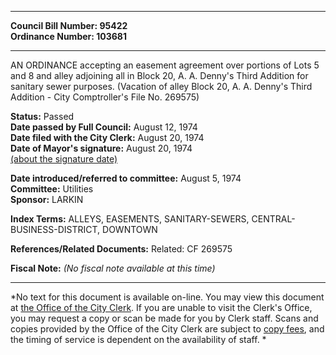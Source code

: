 * * * * *  
  
**Council Bill Number: [](#h0)[](#h2)95422**   
**Ordinance Number: 103681**  
  
* * * * *  
  
AN ORDINANCE accepting an easement agreement over portions of Lots 5 and 8 and alley adjoining all in Block 20, A. A. Denny's Third Addition for sanitary sewer purposes. (Vacation of alley Block 20, A. A. Denny's Third Addition - City Comptroller's File No. 269575)  
  
**Status:** Passed   
**Date passed by Full Council:** August 12, 1974   
**Date filed with the City Clerk:** August 20, 1974   
**Date of Mayor's signature:** August 20, 1974   
[(about the signature date)](/~public/approvaldate.htm)   
  
  
**Date introduced/referred to committee:** August 5, 1974   
**Committee:** Utilities   
**Sponsor:** LARKIN   
  
**Index Terms:** ALLEYS, EASEMENTS, SANITARY-SEWERS, CENTRAL-BUSINESS-DISTRICT, DOWNTOWN  
  
**References/Related Documents:** Related: CF 269575  
  
**Fiscal Note:** *(No fiscal note available at this time)*  
  
* * * * *  
  
*No text for this document is available on-line. You may view this document at [the Office of the City Clerk](http://www.seattle.gov/leg/clerk/contactUs.htm). If you are unable to visit the Clerk's Office, you may request a copy or scan be made for you by Clerk staff. Scans and copies provided by the Office of the City Clerk are subject to [copy fees](http://clerk.seattle.gov/~public/clerkfees.htm), and the timing of service is dependent on the availability of staff. *  
  
  
